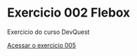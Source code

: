 # Exercicio 002 Flebox

Exercicio do curso DevQuest

<a href="https://ericrdgs.github.io/Exercicio-002-Flebox/"> Acessar o exercicio 005 </a>
